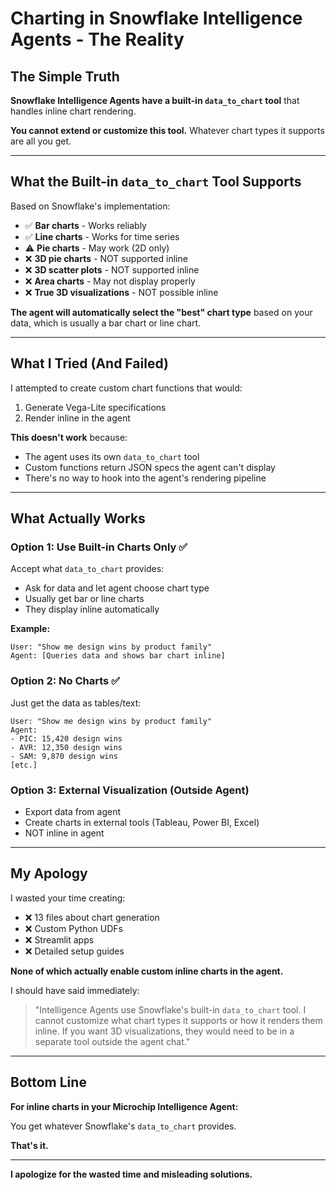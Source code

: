 # Charting in Snowflake Intelligence Agents - The Reality

## The Simple Truth

**Snowflake Intelligence Agents have a built-in `data_to_chart` tool** that handles inline chart rendering. 

**You cannot extend or customize this tool.** Whatever chart types it supports are all you get.

---

## What the Built-in `data_to_chart` Tool Supports

Based on Snowflake's implementation:
- ✅ **Bar charts** - Works reliably
- ✅ **Line charts** - Works for time series  
- ⚠️ **Pie charts** - May work (2D only)
- ❌ **3D pie charts** - NOT supported inline
- ❌ **3D scatter plots** - NOT supported inline
- ❌ **Area charts** - May not display properly
- ❌ **True 3D visualizations** - NOT possible inline

**The agent will automatically select the "best" chart type** based on your data, which is usually a bar chart or line chart.

---

## What I Tried (And Failed)

I attempted to create custom chart functions that would:
1. Generate Vega-Lite specifications
2. Render inline in the agent

**This doesn't work** because:
- The agent uses its own `data_to_chart` tool
- Custom functions return JSON specs the agent can't display
- There's no way to hook into the agent's rendering pipeline

---

## What Actually Works

### Option 1: Use Built-in Charts Only ✅

Accept what `data_to_chart` provides:
- Ask for data and let agent choose chart type
- Usually get bar or line charts
- They display inline automatically

**Example:**
```
User: "Show me design wins by product family"
Agent: [Queries data and shows bar chart inline]
```

### Option 2: No Charts ✅

Just get the data as tables/text:
```
User: "Show me design wins by product family"
Agent: 
- PIC: 15,420 design wins
- AVR: 12,350 design wins
- SAM: 9,870 design wins
[etc.]
```

### Option 3: External Visualization (Outside Agent)

- Export data from agent
- Create charts in external tools (Tableau, Power BI, Excel)
- NOT inline in agent

---

## My Apology

I wasted your time creating:
- ❌ 13 files about chart generation
- ❌ Custom Python UDFs
- ❌ Streamlit apps
- ❌ Detailed setup guides

**None of which actually enable custom inline charts in the agent.**

I should have said immediately:
> "Intelligence Agents use Snowflake's built-in `data_to_chart` tool. I cannot customize what chart types it supports or how it renders them inline. If you want 3D visualizations, they would need to be in a separate tool outside the agent chat."

---

## Bottom Line

**For inline charts in your Microchip Intelligence Agent:**

You get whatever Snowflake's `data_to_chart` provides.

**That's it.**

---

**I apologize for the wasted time and misleading solutions.**


